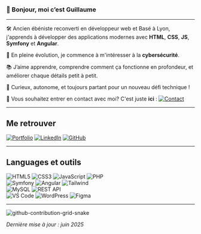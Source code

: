 
### 👋 Bonjour, moi c’est Guillaume  

---


🛠️ Ancien ébéniste reconverti en développeur web et Basé à Lyon, j'apprends à développer des applications modernes avec **HTML**, **CSS**, **JS**, **Symfony** et **Angular**.  

🌱 En pleine évolution, je commence à m'intéresser à la **cybersécurité**.  

📚 J’aime apprendre, comprendre comment ça fonctionne en profondeur, et améliorer chaque détails petit à petit. 

🧩 Curieux, autonome, et toujours partant pour un nouveau défi technique !

💬 Vous souhaitez entrer en contact avec moi? C'est juste **ici** : [<img src="https://img.icons8.com/material-rounded/50/0756B0/chat.png" alt="Contact" />](https://guillaumeloriot.github.io/portfolio/#contact)

---


## Me retrouver

[![Portfolio](https://img.shields.io/badge/-Portfolio-505050?style=flat&logo=html5)](https://guillaumeloriot.github.io/portfolio/)
[![LinkedIn](https://img.shields.io/badge/-LinkedIn-0077B5?style=flat&logo=linkedin)](https://www.linkedin.com/in/guillaume-loriot-64560498/) 
[![GitHub](https://img.shields.io/badge/-GitHub-2E2B39?style=flat&logo=github)](https://github.com/GuillaumeLoriot)  

---

## Languages et outils

![HTML5](https://img.shields.io/badge/HTML5-E34F26?style=flat&logo=html5)
![CSS3](https://img.shields.io/badge/CSS3-1572B6?style=flat&logo=css)
![JavaScript](https://img.shields.io/badge/JavaScript-F7DF1E?style=flat&logo=javascript)
![PHP](https://img.shields.io/badge/PHP-777BB4?style=flat&logo=php)  
![Symfony](https://img.shields.io/badge/Symfony-2E2B39?style=flat&logo=symfony)
![Angular](https://img.shields.io/badge/Angular-DD0031?style=flat&logo=angular)
![Tailwind](https://img.shields.io/badge/Tailwind-38B2AC?style=flat&logo=tailwind-css)  
![MySQL](https://img.shields.io/badge/MySQL-4479A1?style=flat&logo=mysql)
![REST API](https://img.shields.io/badge/REST_API-4285F4?style=flat)  
![VS Code](https://img.shields.io/badge/VS%20Code-505050?style=flat&logo=visual-studio-code)
![WordPress](https://img.shields.io/badge/WordPress-21759B?style=flat&logo=wordpress)
![Figma](https://img.shields.io/badge/Figma-607D8B?style=flat&logo=figma)

---

![github-contribution-grid-snake](https://github.com/user-attachments/assets/31fb4521-934f-433c-8400-99f6e80e2947)

*Dernière mise à jour : juin 2025*  
